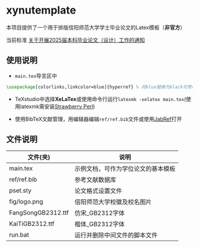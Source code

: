 # xynutemplate

本项目提供了一个用于排版信阳师范大学学士毕业论文的Latex模板（**非官方**）

当前标准 [关于开展2025届本科毕业论文（设计）工作的通知](http://jwc.xynu.edu.cn/info/1038/9746.htm)

## 使用说明

* ```main.tex```导言区中
```tex
\usepackage[colorlinks,linkcolor=blue]{hyperref} % 将blue替换为black可修改目录文字颜色为黑色 
```

* TeXstudio中选择**XeLaTex**或使用命令行运行```latexmk -xelatex main.tex```(使用latexmk需安装[Strawberry Perl](https://strawberryperl.com/))

* 使用BibTeX文献管理，用编辑器编辑```ref/ref.bib```文件或使用[JabRef](https://www.jabref.org/)打开

## 文件说明

| 文件(夹)     | 说明                               |
| ------------ | ---------------------------------- |
| main.tex     | 示例文档，可作为学位论文的基本模板 |
| ref/ref.bib  | 参考文献数据库                     |
| pset.sty     | 论文格式设置文件                   |
| fig/logo.png | 信阳师范大学校徽及校名图片         |
| FangSongGB2312.ttf | 仿宋_GB2312字体         |
| KaiTiGB2312.ttf | 楷体_GB2312字体      |
| run.bat | 运行并删除中间文件的脚本文件 |